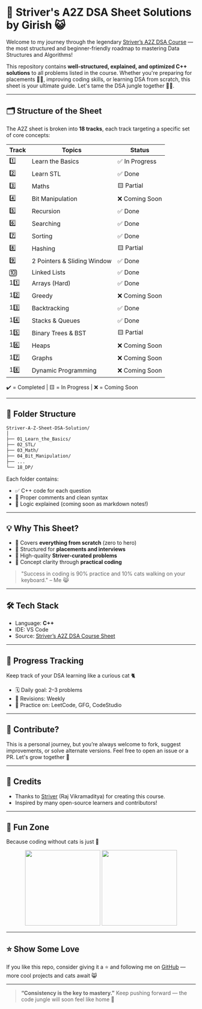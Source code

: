# 🧠 Striver's A2Z DSA Sheet Solutions by Girish 😺

Welcome to my journey through the legendary [Striver’s A2Z DSA Course](https://takeuforward.org/strivers-a2z-dsa-course/strivers-a2z-dsa-course-sheet-2) — the most structured and beginner-friendly roadmap to mastering Data Structures and Algorithms!

This repository contains **well-structured, explained, and optimized C++ solutions** to all problems listed in the course. Whether you're preparing for placements 🧑‍💻, improving coding skills, or learning DSA from scratch, this sheet is your ultimate guide. Let's tame the DSA jungle together 🐱‍👤.

---

## 🗂️ Structure of the Sheet

The A2Z sheet is broken into **18 tracks**, each track targeting a specific set of core concepts:

| Track | Topics | Status |
|-------|--------|--------|
| 1️⃣ | Learn the Basics | ✅ In Progress |
| 2️⃣ | Learn STL | ✅ Done |
| 3️⃣ | Maths | 🟨 Partial |
| 4️⃣ | Bit Manipulation | ❌ Coming Soon |
| 5️⃣ | Recursion | ✅ Done |
| 6️⃣ | Searching | ✅ Done |
| 7️⃣ | Sorting | ✅ Done |
| 8️⃣ | Hashing | 🟨 Partial |
| 9️⃣ | 2 Pointers & Sliding Window | ✅ Done |
| 🔟 | Linked Lists | ✅ Done |
| 11️⃣ | Arrays (Hard) | ✅ Done |
| 12️⃣ | Greedy | ❌ Coming Soon |
| 13️⃣ | Backtracking | ✅ Done |
| 14️⃣ | Stacks & Queues | ✅ Done |
| 15️⃣ | Binary Trees & BST | 🟨 Partial |
| 16️⃣ | Heaps | ❌ Coming Soon |
| 17️⃣ | Graphs | ❌ Coming Soon |
| 18️⃣ | Dynamic Programming | ❌ Coming Soon |

✔️ = Completed | 🟨 = In Progress | ❌ = Coming Soon

---

## 📁 Folder Structure

```bash
Striver-A-Z-Sheet-DSA-Solution/
│
├── 01_Learn_the_Basics/
├── 02_STL/
├── 03_Math/
├── 04_Bit_Manipulation/
├── ...
└── 18_DP/
````

Each folder contains:

* ✅ C++ code for each question
* 📝 Proper comments and clean syntax
* 🧠 Logic explained (coming soon as markdown notes!)

---

## 💡 Why This Sheet?

* 📌 Covers **everything from scratch** (zero to hero)
* 📌 Structured for **placements and interviews**
* 📌 High-quality **Striver-curated problems**
* 📌 Concept clarity through **practical coding**

> "Success in coding is 90% practice and 10% cats walking on your keyboard." – Me 😹

---

## 🛠️ Tech Stack

* Language: **C++**
* IDE: VS Code
* Source: [Striver’s A2Z DSA Course Sheet](https://takeuforward.org/strivers-a2z-dsa-course/strivers-a2z-dsa-course-sheet-2)

---

## 🐾 Progress Tracking

Keep track of your DSA learning like a curious cat 🐈

* 🗓️ Daily goal: 2–3 problems
* 🔁 Revisions: Weekly
* 🧩 Practice on: LeetCode, GFG, CodeStudio

---

## 📌 Contribute?

This is a personal journey, but you’re always welcome to fork, suggest improvements, or solve alternate versions. Feel free to open an issue or a PR. Let's grow together 🐾

---

## 🙌 Credits

* Thanks to [Striver](https://www.linkedin.com/in/rajarv/) (Raj Vikramaditya) for creating this course.
* Inspired by many open-source learners and contributors!

---

## 📸 Fun Zone

Because coding without cats is just 🥱

<p align="center">
  <img src="https://media.giphy.com/media/JIX9t2j0ZTN9S/giphy.gif" width="200"/>
  <img src="https://media.giphy.com/media/mlvseq9yvZhba/giphy.gif" width="200"/>
</p>

---

## ⭐ Show Some Love

If you like this repo, consider giving it a ⭐ and following me on [GitHub](https://github.com/G1r1shCodes) — more cool projects and cats await 😸

---

> **“Consistency is the key to mastery.”**
> Keep pushing forward — the code jungle will soon feel like home 🐾
